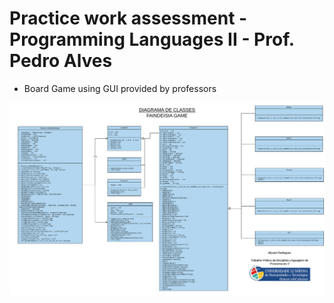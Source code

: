 # Practice work assessment - Programming Languages II - Prof. Pedro Alves
* Board Game using GUI provided by professors

![alt text](https://github.com/acr1618/object-oriented-practice-board-game/blob/master/diagram.png)
